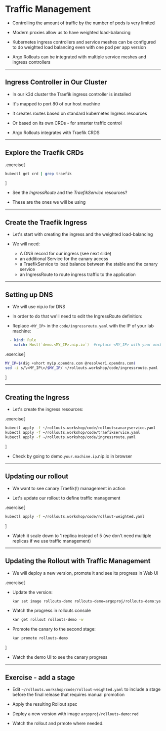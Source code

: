 # Traffic Management

- Controlling the amount of traffic by the number of pods is very limited

- Modern proxies allow us to have weighted load-balancing 

- Kubernetes ingress controllers and service meshes can be configured to do weighted load balancing even with one pod per app version

- Argo Rollouts can be integrated with multiple service meshes and ingress controllers

---

## Ingress Controller in Our Cluster


- In our k3d cluster the Traefik ingress controller is installed

- It's mapped to port 80 of our host machine

- It creates routes based on standard kubernetes Ingress resources

- Or based on its own CRDs - for smarter traffic control

- Argo Rollouts integrates with Traefik CRDS

---

## Explore the Traefik CRDs

.exercise[
  ```bash
  kubectl get crd | grep traefik
  ```
]

- See the *IngressRoute* and the *TraefikService* resources?

- These are the ones we will be using

---

## Create the Traefik Ingress

- Let's start with creating the ingress and the weighted load-balancing

- We will need:
  - A DNS record for our ingress (see next slide)
  - an additional Service for the canary access
  - a TraefikService to load balance between the stable and the canary service
  - an IngressRoute to route ingress traffic to the application


---

## Setting up DNS 

- We will use nip.io for DNS

- In order to do that we'll need to edit the IngressRoute definition:

- Replace `<MY_IP>` in the `code/ingressroute.yaml` with the IP of your lab machine:

```yaml
  - kind: Rule
    match: Host(`demo.<MY_IP>.nip.io`)  #replace <MY_IP> with your machine public IP
```

.exercise[
  ```bash
  MY_IP=$(dig +short myip.opendns.com @resolver1.opendns.com)
  sed -i s/\<MY_IP\>/$MY_IP/ ~/rollouts.workshop/code/ingressroute.yaml
  ```
]

---

## Creating the Ingress

- Let's create the ingress resources:

.exercise[
  ```bash
  kubectl apply -f ~/rollouts.workshop/code/rolloutscanaryservice.yaml
  kubectl apply -f ~/rollouts.workshop/code/traefikservice.yaml
  kubectl apply -f ~/rollouts.workshop/code/ingressroute.yaml
  ```
]

- Check by going to demo.`your.machine.ip`.nip.io in browser

---

## Updating our rollout

- We want to see canary Traefik(!) management in action

- Let's update our rollout to define traffic management

.exercise[
  ```bash
  kubectl apply -f ~/rollouts.workshop/code/rollout-weighted.yaml
  ```
]

- Watch it scale down to 1 replica instead of 5 (we don't need multiple replicas if we use traffic management)

---

## Updating the Rollout with Traffic Management

- We will deploy a new version, promote it and see its progress in Web UI


.exercise[

- Update the version:
  ```bash
  kar set image rollouts-demo rollouts-demo=argoproj/rollouts-demo:yellow
  ```

- Watch the progress in rollouts console
  ```bash
  kar get rollout rollouts-demo -w
  ```

- Promote the canary to the second stage:
  ```bash
  kar promote rollouts-demo
  ```
]

- Watch the demo UI to see the canary progress

---

## Exercise - add a stage

- Edit `~/rollouts.workshop/code/rollout-weighted.yaml` to include a stage before the final release that requires manual promotion

- Apply the resulting Rollout spec

- Deploy a new version with image `argoproj/rollouts-demo:red`

- Watch the rollout and prmote where needed.